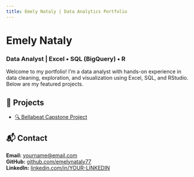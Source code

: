 ```yaml
---
title: Emely Nataly | Data Analytics Portfolio
---
```


# Emely Nataly  
### Data Analyst | Excel • SQL (BigQuery) • R

Welcome to my portfolio! I’m a data analyst with hands-on experience in data cleaning, exploration, and visualization using Excel, SQL, and RStudio. Below are my featured projects.

## 📁 Projects
- [🔍 Bellabeat Capstone Project](bellabeat.html)

## 📬 Contact  
**Email:** yourname@email.com  
**GitHub:** [github.com/emelynataly77](https://github.com/emelynataly77)  
**LinkedIn:** [linkedin.com/in/YOUR-LINKEDIN](https://linkedin.com/in/YOUR-LINKEDIN)
